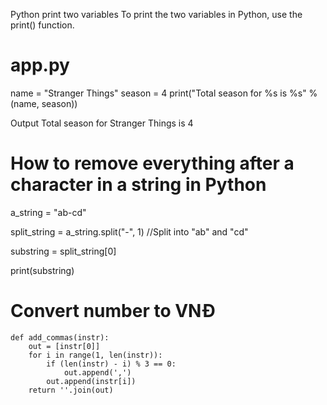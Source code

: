 Python print two variables
To print the two variables in Python, use the print() function.

# app.py
name = "Stranger Things"
season = 4
print("Total season for %s is %s" % (name, season))

Output
Total season for Stranger Things is 4

# How to remove everything after a character in a string in Python

a_string = "ab-cd"

split_string = a_string.split("-", 1) //Split into "ab" and "cd"

substring = split_string[0]

print(substring)

# Convert number to VNĐ
```
def add_commas(instr):
    out = [instr[0]]
    for i in range(1, len(instr)):
        if (len(instr) - i) % 3 == 0:
            out.append(',')
        out.append(instr[i])
    return ''.join(out)
```
